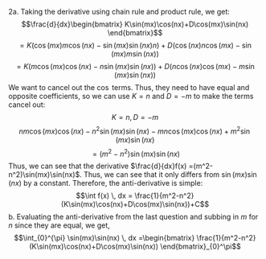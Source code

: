 2a.
Taking the derivative using chain rule and product rule, we get:
$$\frac{d}{dx}\begin{bmatrix}
K\sin(mx)\cos(nx)+D\cos(mx)\sin(nx)
\end{bmatrix}$$
$$=K(\cos(mx)m\cos(nx)-\sin(mx)\sin (nx)n)+D(\cos(nx)n\cos(mx)-\sin(mx)m\sin(nx))$$
$$=K(m\cos(mx)\cos(nx)-n\sin(mx)\sin(nx))+D(n\cos(nx)\cos(mx)-m\sin(mx)\sin(nx))$$
We want to cancel out the $\cos$ terms. Thus, they need to have equal and opposite coefficients, so we can use $K = n$ and $D = -m$ to make the terms cancel out:
$$K = n, D = -m$$
$$nm\cos(mx)\cos(nx)-n^2\sin(mx)\sin(nx)-mn\cos(mx)\cos(nx)+m^2\sin(mx)\sin(nx)$$
$$=(m^2-n^2)\sin(mx)\sin(nx)$$
Thus, we can see that the derivative  $\frac{d}{dx}f(x) =(m^2-n^2)\sin(mx)\sin(nx)$. Thus, we can see that it only differs from $\sin(mx)\sin(nx)$ by a constant. Therefore, the anti-derivative  is simple:
$$\int f(x) \, dx = \frac{1}{m^2-n^2} (K\sin(mx)\cos(nx)+D\cos(mx)\sin(nx))+C$$
b.
Evaluating the anti-derivative from the last question and subbing in $m$ for $n$ since they are equal, we get,
$$\int_{0}^{\pi} \sin(mx)\sin(nx) \, dx =\begin{bmatrix}
\frac{1}{m^2-n^2} (K\sin(mx)\cos(nx)+D\cos(mx)\sin(nx))
\end{bmatrix}_{0}^\pi$$
	
